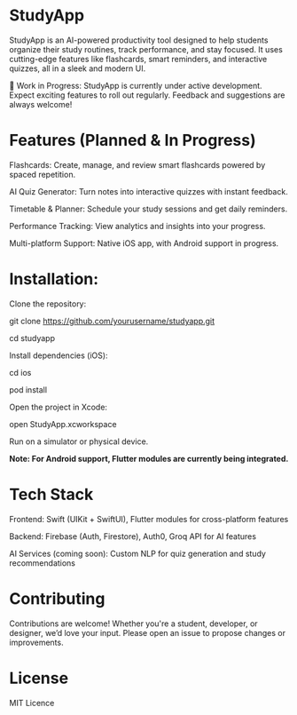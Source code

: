 # StudyApp

StudyApp is an AI-powered productivity tool designed to help students organize their study routines, track performance, and stay focused. It uses cutting-edge features like flashcards, smart reminders, and interactive quizzes, all in a sleek and modern UI.

🚧 Work in Progress: StudyApp is currently under active development. Expect exciting features to roll out regularly. Feedback and suggestions are always welcome!

# Features (Planned & In Progress)

Flashcards: Create, manage, and review smart flashcards powered by spaced repetition.

AI Quiz Generator: Turn notes into interactive quizzes with instant feedback.

Timetable & Planner: Schedule your study sessions and get daily reminders.

Performance Tracking: View analytics and insights into your progress.

Multi-platform Support: Native iOS app, with Android support in progress.

# Installation:

Clone the repository:

git clone https://github.com/yourusername/studyapp.git

cd studyapp

Install dependencies (iOS):

cd ios

pod install

Open the project in Xcode:

open StudyApp.xcworkspace

Run on a simulator or physical device.

**Note: For Android support, Flutter modules are currently being integrated.**

# Tech Stack

Frontend: Swift (UIKit + SwiftUI), Flutter modules for cross-platform features

Backend: Firebase (Auth, Firestore), Auth0, Groq API for AI features

AI Services (coming soon): Custom NLP for quiz generation and study recommendations

# Contributing

Contributions are welcome! Whether you're a student, developer, or designer, we’d love your input. Please open an issue to propose changes or improvements.

# License

MIT Licence
